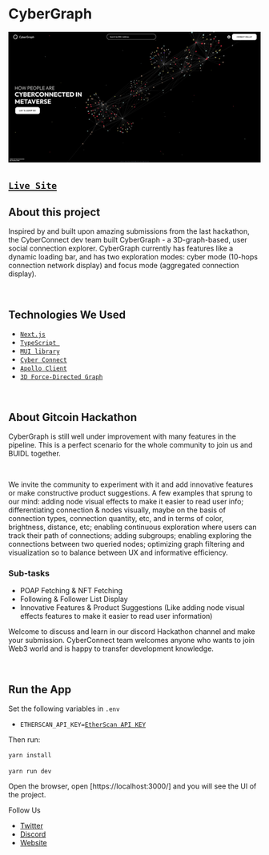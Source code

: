 # CyberGraph

![`CyberGraph`](/public/CyberGraph-screenshot.jpg)

<!-- <img align="center" width="900" height="500" src="./public/CyberGraph-screenshot.jpg"> -->

## [`Live Site`](https://cyber-graph.vercel.app/)

## About this project

Inspired by and built upon amazing submissions from the last hackathon, the CyberConnect dev team built CyberGraph - a 3D-graph-based, user social connection explorer. CyberGraph currently has features like a dynamic loading bar, and has two exploration modes: cyber mode (10-hops connection network display) and focus mode (aggregated connection display).

<br>

## Technologies We Used

-   [`Next.js`](https://nextjs.org/)
    <br>
-   [`TypeScript `](https://www.typescriptlang.org/)
    <br>
-   [`MUI library`](https://mui.com/)
    <br>
-   [`Cyber Connect`](https://docs.cyberconnect.me/)
    <br>
-   [`Apollo Client`](https://www.apollographql.com/docs/)
    <br>
-   [`3D Force-Directed Graph`](https://github.com/vasturiano/3d-force-graph)

<br>

## About Gitcoin Hackathon

CyberGraph is still well under improvement with many features in the pipeline. This is a perfect scenario for the whole community to join us and BUIDL together.

<br>

We invite the community to experiment with it and add innovative features or make constructive product suggestions. A few examples that sprung to our mind: adding node visual effects to make it easier to read user info; differentiating connection & nodes visually, maybe on the basis of connection types, connection quantity, etc, and in terms of color, brightness, distance, etc; enabling continuous exploration where users can track their path of connections; adding subgroups; enabling exploring the connections between two queried nodes; optimizing graph filtering and visualization so to balance between UX and informative efficiency.

### Sub-tasks

-   POAP Fetching & NFT Fetching
-   Following & Follower List Display
-   Innovative Features & Product Suggestions (Like adding node visual effects features to make it easier to read user information)

Welcome to discuss and learn in our discord Hackathon channel and make your submission. CyberConnect team welcomes anyone who wants to join Web3 world and is happy to transfer development knowledge.

<br>

## Run the App

Set the following variables in `.env`

-   `ETHERSCAN_API_KEY=`[`EtherScan API KEY`](https://docs.etherscan.io/getting-started/viewing-api-usage-statistics)

Then run:

```
yarn install

yarn run dev
```

Open the browser, open [https://localhost:3000/] and you will see the UI of the project.

Follow Us

-   [Twitter](https://twitter.com/CyberConnectHQ)
-   [Discord](https://discord.com/invite/bYJ3cB7bbC)
-   [Website](https://cyberconnect.me/)
